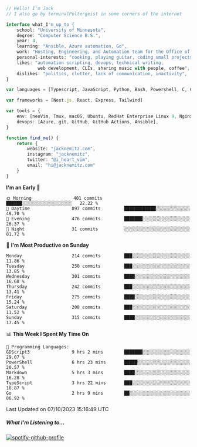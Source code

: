 ```typescript
// Hello! I'm Jack
// I also go by terminalPoltergeist in some corners of the internet

interface what_I'm_up_to {
    school: "University of Minnesota",
    degree: "Computer Science B.S.",
    year: 4,
    learning: "Ansible, Azure automation, Go",
    work: "Hosting, Engineering, and Automation team for the Office of Information Technology at UMN",
    personal-interests: "cooking, playing guitar, coding small projects",
    likes: "automation scripting, devops, technical writing,
            web development, CLIs, sharing music with people, coffee",
    dislikes: "politics, clutter, lack of communication, inactivity",
}

var languages = [Typescript, JavaScript, Python, Bash, Powershell, C, C++, HTML, CSS]

var frameworks = [Next.js, React, Express, Tailwind]

var tools = {
    env: [neoVim, Tmux, macOS, Ubuntu, RedHat Enterprise Linux 9, Nginx, DigitalOcean, Cloudflare],
    devops: [Azure, git, GitHub, GitHub Actions, Ansible],
}

function find_me() {
    return {
        website: "jacknemitz.com",
        instagram: "jacknemitz",
        twitter: "@i_heart_vim",
        email: "hi@jacknemitz.com"
    }
}
```

<!--START_SECTION:waka-->
**I'm an Early 🐤** 

```text
🌞 Morning                401 commits         ██████░░░░░░░░░░░░░░░░░░░   22.22 % 
🌆 Daytime                897 commits         ████████████░░░░░░░░░░░░░   49.70 % 
🌃 Evening                476 commits         ███████░░░░░░░░░░░░░░░░░░   26.37 % 
🌙 Night                  31 commits          ░░░░░░░░░░░░░░░░░░░░░░░░░   01.72 % 
```
📅 **I'm Most Productive on Sunday** 

```text
Monday                   214 commits         ███░░░░░░░░░░░░░░░░░░░░░░   11.86 % 
Tuesday                  250 commits         ███░░░░░░░░░░░░░░░░░░░░░░   13.85 % 
Wednesday                301 commits         ████░░░░░░░░░░░░░░░░░░░░░   16.68 % 
Thursday                 242 commits         ███░░░░░░░░░░░░░░░░░░░░░░   13.41 % 
Friday                   275 commits         ████░░░░░░░░░░░░░░░░░░░░░   15.24 % 
Saturday                 208 commits         ███░░░░░░░░░░░░░░░░░░░░░░   11.52 % 
Sunday                   315 commits         ████░░░░░░░░░░░░░░░░░░░░░   17.45 % 
```


📊 **This Week I Spent My Time On** 

```text
💬 Programming Languages: 
GDScript3                9 hrs 2 mins        ███████░░░░░░░░░░░░░░░░░░   29.07 % 
PowerShell               6 hrs 23 mins       █████░░░░░░░░░░░░░░░░░░░░   20.57 % 
Markdown                 5 hrs 3 mins        ████░░░░░░░░░░░░░░░░░░░░░   16.28 % 
TypeScript               3 hrs 22 mins       ███░░░░░░░░░░░░░░░░░░░░░░   10.87 % 
Go                       2 hrs 9 mins        ██░░░░░░░░░░░░░░░░░░░░░░░   06.92 % 
```


 Last Updated on 07/10/2023 15:16:49 UTC
<!--END_SECTION:waka-->

##### What I'm Listening to...

[![spotify-github-profile](https://spotify-github-profile.vercel.app/api/view?uid=jack.nemitz&cover_image=true&show_offline=true&bar_color=53b14f&bar_color_cover=false&background_color=121212FF)](https://spotify-github-profile.vercel.app/api/view?uid=jack.nemitz&redirect=true)

